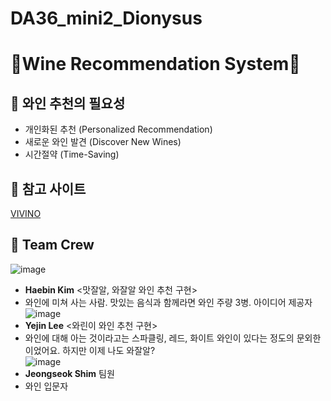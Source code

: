 # DA36_mini2_Dionysus
# 🍷Wine Recommendation System🍷

## 🍇 와인 추천의 필요성
  - 개인화된 추천 (Personalized Recommendation)
  - 새로운 와인 발견 (Discover New Wines)
  - 시간절약 (Time-Saving)

## 🍇 참고 사이트
[VIVINO](https://www.vivino.com/US/en/)

## 🍇 Team Crew
![image](https://github.com/user-attachments/assets/843c1342-a6a6-415d-8fbe-6f5611f6e88c)
- **Haebin Kim** <맛잘알, 와잘알 와인 추천 구현>
- 와인에 미쳐 사는 사람. 맛있는 음식과 함께라면 와인 주량 3병. 아이디어 제공자<br>
![image](https://github.com/user-attachments/assets/adbecace-d98a-418a-9581-f570303ddbe9)
- **Yejin Lee** <와린이 와인 추천 구현>
- 와인에 대해 아는 것이라고는 스파클링, 레드, 화이트 와인이 있다는 정도의 문외한이었어요. 하지만 이제 나도 와잘알? <br>
![image](https://github.com/user-attachments/assets/324420a3-a674-4ee7-ac08-4285dbea6408)
- **Jeongseok Shim** 팀원
- 와인 입문자
            






